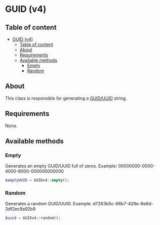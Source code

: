 # GUID (v4)

## Table of content

- [GUID (v4)](#guid-v4)
  - [Table of content](#table-of-content)
  - [About](#about)
  - [Requirements](#requirements)
  - [Available methods](#available-methods)
    - [Empty](#empty)
    - [Random](#random)

## About

This class is responsible for generating a [GUID/UUID](https://en.wikipedia.org/wiki/Universally_unique_identifier) string.

## Requirements

None.

## Available methods

### Empty

Generates an empty GUID/UUID full of zeros. Example: 00000000-0000-4000-8000-000000000000

```php
$emptyUUID = GUIDv4::empty();
```

### Random

Generates a random GUID/UUID. Example: d7263b5c-66b7-428e-8e6d-3df2ec9a92b9

```php
$uuid = GUIDv4::random();
```
